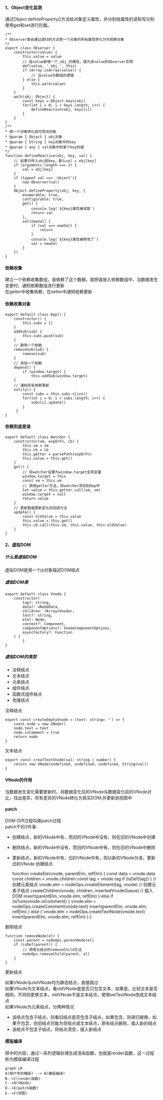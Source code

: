 #### 1、Object变化监测
通过Object.defineProperty()方法给对象定义属性，并分别给属性的读和写分别使用get和set进行拦截。<br>

    /**
    * Observer类会通过递归的方式把一个对象的所有属性转化为可观察对象
    */
    export class Observer {
        constructor(value) {
            this.value = value
            // 给value新增一个_obj_的属性，值为该value的Observer实例
            def(value, '_obj_', this)
            if (Array.isArray(value)) {
                // 当value为数组的逻辑
            } else {
                this.walk(value)
            }
        }
        walk(obj: Object) {
            const keys = Object.keys(obj)
            for(let i = 0; i < keys.length; i++) {
                defineReactive(obj, keys[i])
            }
        }
    }
    /** 
    * 使一个对象转化成可观测对象
    * @param { Object } obj对象
    * @param { String } key对象中的key
    * @param { any } val对象中的某个key的值 
    */
    function defineReactive(obj, key, val) {
        // 如果只传入obj和key，那么val = obj[key]
        if (arguments.length === 2) {
            val = obj[key]        
        }
        if (typeof val === 'object'){
            new Observer(val)
        }
        Object.defineProperty(obj, key, {
            enumerable: true,
            configurable: true,
            get() {
                console.log(`${key}属性被读取`)
                return val
            },
            set(newVal) {
                if (val === newVal) {
                    return
                }
                console.log(`${key}属性被修改了`)
                val = newVal
            }
        })
    }
#### 依赖收集
建立一个依赖收集数组，谁依赖了这个数据，就把谁放入依赖数组中，当数据发生变更时，通知依赖数组进行更新<br>
在getter中收集依赖，在setter中通知依赖更新<br>
#### 依赖收集对象

    export default class Dep() {
        constructor() {
            this.subs = []
        }
        addSub(sub) {
            this.subs.push(sub)
        }
        // 删除一个依赖
        removeSub(sub) {
            remove(sub)
        }
        // 添加一个依赖
        depend() {
            if (window.target) {
                this.addSub(window.target)
        }
        // 通知所有依赖更新
        notify() {
            const subs = this.subs.slice()
            for(let i = 0; i < subs.length; i++) {
                subs[i].update()
            }
         }
    }
#### 依赖到底是谁
    export default class Watcher {
        constructor(vm, expOrFn, cb) {
            this.vm = vm
            this.cb = cb
            this.getter = parsePath(expOrFn)
            this.value = this.get()
        }
        get() {
            // 将watcher设置为window.target全局变量
            window.target = this
            const vm = this.vm
            // 调用getter方法，将watcher添加到Dep中
            let value = this.getter.call(vm, vm)
            window.target = null
            return value
        }
        // 更新数据更新变化的回调方法
        update() {
            const oldValue = this.value
            this.value = this.get()
            this.cb.call(this.vm, this.value, this.oldValue)
        }
    }
#### 2、虚拟DOM
##### 什么是虚拟DOM
虚拟DOM是用一个js对象描述DOM结点
##### 虚拟DOM类
    
    export default class Vnode {
        constructor(
            tag?: string,
            data?: vNodeData,
            children: ?Array<Vnode>,
            text?: string,
            elm?: Node,
            context?: Component,
            componentOptions?: VnodeComponentOptions,
            asyncFactory?: Function
        ) {
            }
    }
##### 虚拟DOM的类型
<ul>
    <li>注释结点</li>
    <li>文本结点</li>
    <li>元素结点</li>
    <li>组件结点</li>
    <li>函数式组件结点</li>
    <li>克隆结点</li>
</ul>
注释结点<br>

    export const createEmptyVnode = (text: string= '') => {
        const node = new VNode()
        node.text = text
        node.isComment = true
        return node
    }
文本结点<br>

    export const creatTextVnode(val: string | number) {
        return new VNode(undefined, undefined, undefined, String(val))    
    }
#### VNode的作用
当数据发生变化需要更新时，将数据变化后的VNode与数据变化前的VNode对比，找出差异，将有差异的VNode转化为真实DOM,并更新到视图中<br>
#### patch
DOM-Diff过程叫做patch过程<br>
patch干的3件事:<br>
- 创建结点，新的VNode中有，而旧的VNode中没有，则在旧的VNode中创建
- 删除结点，新的VNode中没有，而旧的VNode中有，则在旧的VNode中删除
- 更新结点，新的VNode中有，旧的VNode中有，则以新的VNode为准，更新旧的VNode
创建结点<br>
  

    function createEle(vnode, parentElm, refElm) {
        const data = vnode.data
        const children = vnode.children
        const tag = vnode.tag
        if (isDef(tag)) {
            // 创建元素结点
            vnode.elm = nodeOps.createElement(tag, vnode)
            // 创建元素子结点
            createChildren(vnode, children, insertedVnodeQueue)
            // 插入DOM
            insert(parentElm, vnode.elm, refElm)
        } else if (isTure(vnode.isComment)) {
            vnode.elm = nodeOps.createComment(vnode.text)
            insert(parentElm, vnode.elm, refElm)
        } else {
            vnode.elm = nodeOps.createTextNode(vnode.text)
            insert(parentElm, vnode.elm, refElm)
        }
    }

删除结点

    function removeNode(el) {
        const parent = nodeOps.parentNode(el)
        if (isDef(parent)) {
            // 调用父结点的removeChild方法
            nodeOps.removeChild(parent, el)
        }
    }

更新结点

如果VNode与oldVNode均为静态结点，直接跳过<br>
如果VNode为文本结点，看oldVNode是是否只包含文本，如果是，比较文本是否相同，不同则更换文本，oldVNode不是文本结点，使用setTextNode改成文本结点<br>
如果VNode为元素结点，分两种情况
- 该结点包含子结点，则看旧结点是否包含子结点，如果包含，则递归替换，如果不包含，则旧结点可能为空结点或文本结点，原有结点删除，插入新的结点
- 该结点不包含子结点，将结点清空，插入新结点

#### 模版编译
把<template></template>中的内容，通过一系列逻辑处理生成渲染函数，也就是render函数，这一过程称为模版编译过程

```mermaid
graph LR
A(用户写的模版) --> B(模版编译)
B-->C(render函数)
C-->D(VNode)
D-->E(patch函数)
E-->F(视图)


